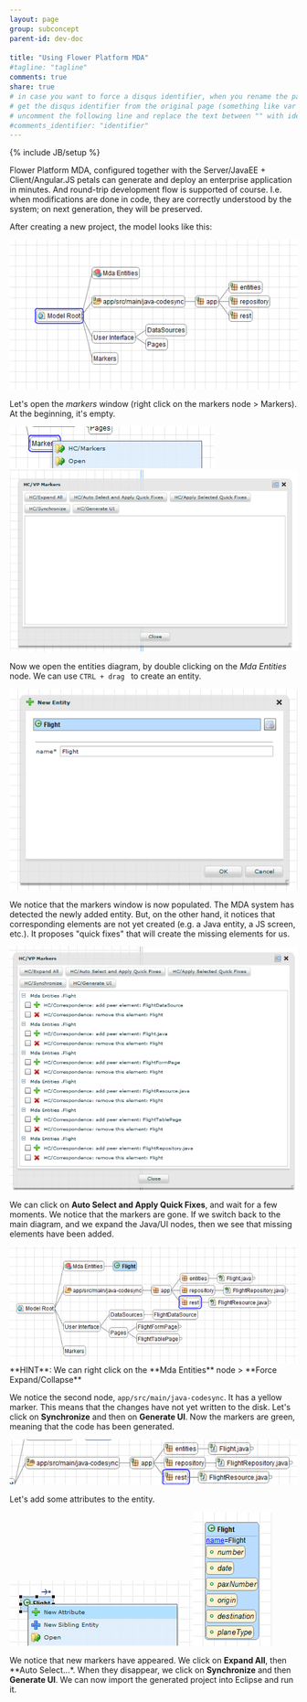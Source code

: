 ```yaml
---
layout: page
group: subconcept
parent-id: dev-doc

title: "Using Flower Platform MDA"
#tagline: "tagline"
comments: true
share: true
# in case you want to force a disqus identifier, when you rename the page
# get the disqus identifier from the original page (something like var disqus_identifier = 'ident';),
# uncomment the following line and replace the text between "" with ident
#comments_identifier: "identifier"
---
```

{% include JB/setup %}

Flower Platform MDA, configured together with the Server/JavaEE + Client/Angular.JS petals can generate and deploy an enterprise application in minutes. And round-trip development flow is supported of course. I.e. when modifications are done in code, they are correctly understood by the system; on next generation, they will be preserved.

<!-- more -->

After creating a new project, the model looks like this:

<img class="img-thumbnail center-block" src="new-project.png"/>

Let's open the *markers* window (right click on the markers node > Markers). At the beginning, it's empty.

<img class="img-thumbnail center-block" src="markers-action.png"/>
<img class="img-thumbnail center-block" src="markers-empty.png"/>

Now we open the entities diagram, by double clicking on the *Mda Entities* node. We can use ``CTRL + drag `` to create an entity.

<img class="img-thumbnail center-block" src="new-entity.png"/>

We notice that the markers window is now populated. The MDA system has detected the newly added entity. But, on the other hand, it notices that corresponding elements are not yet created (e.g. a Java entity, a JS screen, etc.). It proposes "quick fixes" that will create the missing elements for us. 

<img class="img-thumbnail center-block" src="markers-new-entity.png"/>

We can click on **Auto Select and Apply Quick Fixes**, and wait for a few moments. We notice that the markers are gone. If we switch back to the main diagram, and we expand the Java/UI nodes, then we see that missing elements have been added.

<img class="img-thumbnail center-block" src="model-after-new-entity.png"/>

<div markdown="1" class="alert alert-warning">**HINT**: We can right click on the **Mda Entities** node > **Force Expand/Collapse**
</div>

We notice the second node, ``app/src/main/java-codesync``. It has a yellow marker. This means that the changes have not yet written to the disk. Let's click on **Synchronize** and then on **Generate UI**. Now the markers are green, meaning that the code has been generated.

<img class="img-thumbnail center-block" src="model-after-sync.png"/>

Let's add some attributes to the entity.

<img class="img-thumbnail center-block" src="new-attribute1.png"/>
<img class="img-thumbnail center-block" src="new-attribute2.png"/>

We notice that new markers have appeared. We click on **Expand All**, then **Auto Select...*. When they disappear, we click on **Synchronize** and then **Generate UI**. We can now import the generated project into Eclipse and run it.
